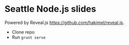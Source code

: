 # Seattle Node.js slides

Powered by Reveal.js https://github.com/hakimel/reveal.js.

* Clone repo
* Run `grunt serve`

